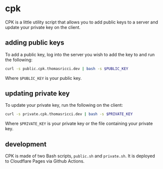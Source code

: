 # cpk
CPK is a little utility script that allows you to add public keys to a server and update your private key on the client.

## adding public keys
To add a public key, log into the server you wish to add the key to and run the following:

```bash
curl -s public.cpk.thomasricci.dev | bash -s $PUBLIC_KEY
```

Where `$PUBLIC_KEY` is your public key.

## updating private key
To update your private key, run the following on the client:

```bash
curl -s private.cpk.thomasricci.dev | bash -s $PRIVATE_KEY
```

Where `$PRIVATE_KEY` is your private key or the file containing your private key.

## development
CPK is made of two Bash scripts, `public.sh` and `private.sh`. It is deployed to Cloudflare Pages via Github Actions.
